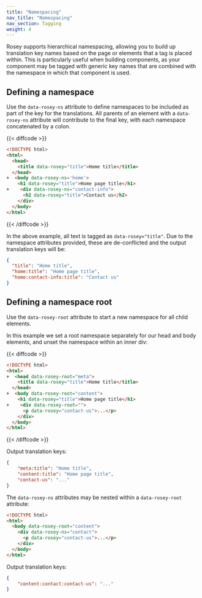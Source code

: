 ```yaml
---
title: "Namespacing"
nav_title: "Namespacing"
nav_section: Tagging
weight: 4
---
```


Rosey supports hierarchical namespacing, allowing you to build up translation key names based on the page or elements that a tag is placed within. This is particularly useful when building components, as your component may be tagged with generic key names that are combined with the namespace in which that component is used.

## Defining a namespace

Use the `data-rosey-ns` attribute to define namespaces to be included as part of the key for the translations. All parents of an element with a `data-rosey-ns` attribute will contribute to the final key, with each namespace concatenated by a colon.

{{< diffcode >}}
```html
<!DOCTYPE html>
<html>
  <head>
    <title data-rosey="title">Home title</title>
  </head>
+  <body data-rosey-ns='home'>
    <h1 data-rosey="title">Home page title</h1>
+    <div data-rosey-ns="contact-info">
      <h2 data-rosey="title">Contact us</h2>
    </div>
  </body>
</html>
```
{{< /diffcode >}}

In the above example, all text is tagged as `data-rosey="title"`. Due to the namespace attributes provided, these are de-conflicted and the output translation keys will be:

```json
{
  "title": "Home title",
  "home:title": "Home page title",
  "home:contact-info:title": "Contact us"
}
```

## Defining a namespace root

Use the `data-rosey-root` attribute to start a new namespace for all child elements.

In this example we set a root namespace separately for our head and body elements, and unset the namespace within an inner div:

{{< diffcode >}}
```html
<!DOCTYPE html>
<html>
+  <head data-rosey-root="meta">
    <title data-rosey="title">Home title</title>
  </head>
+  <body data-rosey-root="content">
    <h1 data-rosey="title">Home page title</h1>
+    <div data-rosey-root="">
      <p data-rosey="contact-us">...</p>
    </div>
  </body>
</html>
```
{{< /diffcode >}}

Output translation keys:

```json
{
    "meta:title": "Home title",
    "content:title": "Home page title",
    "contact-us": "..."
}
```

The `data-rosey-ns` attributes may be nested within a `data-rosey-root` attribute:

```html
<!DOCTYPE html>
<html>
  <body data-rosey-root="content">
    <div data-rosey-ns="contact">
      <p data-rosey="contact-us">...</p>
    </div>
  </body>
</html>
```

Output translation keys:

```json
{
    "content:contact:contact-us": "..."
}
```